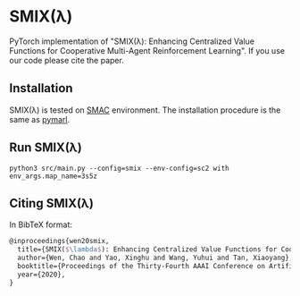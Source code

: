 
# SMIX(λ)

PyTorch implementation of "SMIX(λ): Enhancing Centralized Value Functions for Cooperative Multi-Agent Reinforcement Learning". If you use our code please cite the paper.


## Installation

SMIX(λ) is tested on [SMAC](https://github.com/oxwhirl/smac) environment. The installation procedure is the same as [pymarl](https://github.com/oxwhirl/pymarl).



## Run SMIX(λ)

```shell
python3 src/main.py --config=smix --env-config=sc2 with env_args.map_name=3s5z
```

## Citing SMIX(λ) 

In BibTeX format:

```tex
@inproceedings{wen20smix,
  title={SMIX($\lambda$): Enhancing Centralized Value Functions for Cooperative Multi-Agent Reinforcement Learning},
  author={Wen, Chao and Yao, Xinghu and Wang, Yuhui and Tan, Xiaoyang},
  booktitle={Proceedings of the Thirty-Fourth AAAI Conference on Artificial Intelligence},
  year={2020},
}
```

